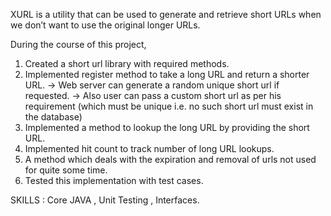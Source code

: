 XURL is a utility that can be used to generate and retrieve short URLs when we don’t want to use the original longer URLs.

During the course of this project,
1. Created a short url library with required methods.
2. Implemented register method to take a long URL and return a shorter URL.
   -> Web server can generate a random unique short url if requested.
   -> Also user can pass a custom short url as per his requirement (which must be unique i.e. no such short url must exist in the database)
3. Implemented a method to lookup the long URL by providing the short URL.
4. Implemented hit count to track number of long URL lookups.
5. A method which deals with the expiration and removal of urls not used for quite some time.
6. Tested this implementation with test cases.

SKILLS : Core JAVA , Unit Testing , Interfaces.

